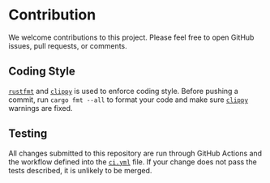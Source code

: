 # Contribution

We welcome contributions to this project. Please feel free to open GitHub issues, pull requests, or comments.

## Coding Style

[`rustfmt`] and [`clippy`] is used to enforce coding style. Before pushing a commit, run `cargo fmt --all` to format your code and make sure [`clippy`] warnings are fixed.

[`rustfmt`]: https://github.com/rust-lang/rustfmt
[`clippy`]: https://github.com/rust-lang/clippy

## Testing

All changes submitted to this repository are run through GitHub Actions and the workflow defined into the [`ci.yml`] file. If your change does not pass the tests described, it is unlikely to be merged.

[`ci.yml`]: https://github.com/notgull/piet-cosmic-text/blob/main/.github/workflows/ci.yml
